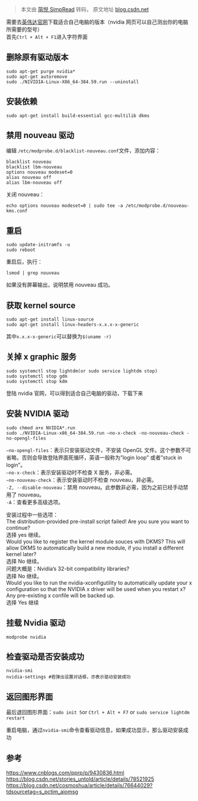 > 本文由 [简悦 SimpRead](http://ksria.com/simpread/) 转码， 原文地址 [blog.csdn.net](https://blog.csdn.net/frothmoon/article/details/88875020)

需要去[英伟达官网](https://www.nvidia.cn/)下载适合自己电脑的版本（nvidia 网页可以自己测出你的电脑所需要的型号）  
首先`Ctrl + Alt + F1`进入字符界面

删除原有驱动版本
--------

```
sudo apt-get purge nvidia*
sudo apt-get autoremove
sudo ./NIVIDIA-Linux-X86_64-384.59.run --uninstall
```

安装依赖
----

```
sudo apt-get install build-essential gcc-multilib dkms
```

禁用 nouveau 驱动
-------------

编辑 `/etc/modprobe.d/blacklist-nouveau.conf`文件，添加内容：

```
blacklist nouveau
blacklist lbm-nouveau
options nouveau modeset=0
alias nouveau off
alias lbm-nouveau off
```

关闭 nouveau：

```
echo options nouveau modeset=0 | sudo tee -a /etc/modprobe.d/nouveau-kms.conf
```

重启
--

```
sudo update-initramfs -u
sudo reboot
```

重启后，执行：

```
lsmod | grep nouveau
```

如果没有屏幕输出，说明禁用 nouveau 成功。

获取 kernel source
----------------

```
sudo apt-get install linux-source
sudo apt-get install linux-headers-x.x.x-x-generic
```

其中`x.x.x-x-generic`可以替换为`$(uname -r)`

关掉 x graphic 服务
---------------

```
sudo systemctl stop lightdm(or sudo service lightdm stop)
sudo systemctl stop gdm
sudo systemctl stop kdm
```

登陆 nvidia 官网，可以得到适合自己电脑的驱动，下载下来

安装 NVIDIA 驱动
------------

```
sudo chmod a+x NVIDIA*.run
sudo ./NVIDIA-Linux-x86_64-384.59.run –no-x-check -no-nouveau-check -no-opengl-files
```

`–no-opengl-files`：表示只安装驱动文件，不安装 OpenGL 文件。这个参数不可省略，否则会导致登陆界面死循环，英语一般称为”login loop” 或者”stuck in login”。  
`–no-x-check`：表示安装驱动时不检查 X 服务，非必需。  
`–no-nouveau-check`：表示安装驱动时不检查 nouveau，非必需。  
`-Z, --disable-nouveau`：禁用 nouveau。此参数非必需，因为之前已经手动禁用了 nouveau。  
`-A`：查看更多高级选项。

安装过程中一些选项：  
The distribution-provided pre-install script failed! Are you sure you want to continue?  
选择 yes 继续。  
Would you like to register the kernel module souces with DKMS? This will allow DKMS to automatically build a new module, if you install a different kernel later?  
选择 No 继续。  
问题大概是：Nvidia’s 32-bit compatibility libraries?  
选择 No 继续。  
Would you like to run the nvidia-xconfigutility to automatically update your x configuration so that the NVIDIA x driver will be used when you restart x? Any pre-existing x confile will be backed up.  
选择 Yes 继续

挂载 Nvidia 驱动
------------

```
modprobe nvidia
```

检查驱动是否安装成功
----------

```
nvidia-smi
nvidia-settings #若弹出设置对话框，亦表示驱动安装成功
```

返回图形界面
------

最后退回图形界面：`sudo init 5`or `Ctrl + Alt + F7` or `sudo service lightdm restart`

重启电脑，通过`nvidia-smi`命令查看驱动信息，如果成功显示，那么驱动安装成功

参考
--

https://www.cnblogs.com/pprp/p/9430836.html  
https://blog.csdn.net/stories_untold/article/details/78521925  
https://blog.csdn.net/cosmoshua/article/details/76644029?tdsourcetag=s_pctim_aiomsg